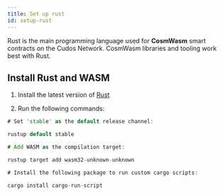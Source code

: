 ```yaml
---
title: Set up rust
id: setup-rust
---
```


Rust is the main programming language used for **CosmWasm** smart contracts on the Cudos Network. CosmWasm libraries and tooling work best with Rust.

## Install Rust and WASM

1. Install the latest version of [Rust](https://www.rust-lang.org/tools/install)

2. Run the following commands:

```rust
# Set 'stable' as the default release channel:

rustup default stable

# Add WASM as the compilation target:

rustup target add wasm32-unknown-unknown

# Install the following package to run custom cargo scripts:

cargo install cargo-run-script
```

